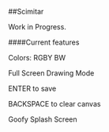 ##Scimitar

Work in Progress.

####Current features

Colors: RGBY BW

Full Screen Drawing Mode

ENTER to save

BACKSPACE to clear canvas

Goofy Splash Screen
